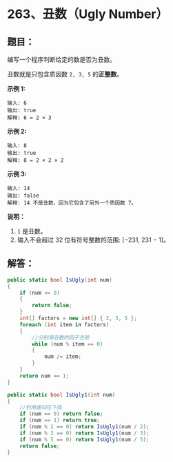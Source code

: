 # 263、丑数（Ugly Number）

## 题目：

编写一个程序判断给定的数是否为丑数。

丑数就是只包含质因数 `2, 3, 5` 的**正整数**。

**示例 1:**

```
输入: 6
输出: true
解释: 6 = 2 × 3
```

**示例 2:**

```
输入: 8
输出: true
解释: 8 = 2 × 2 × 2
```

**示例 3:**

```
输入: 14
输出: false 
解释: 14 不是丑数，因为它包含了另外一个质因数 7。
```

**说明：**

1. `1` 是丑数。
2. 输入不会超过 32 位有符号整数的范围: [−231, 231 − 1]。

## 解答：

```csharp
public static bool IsUgly(int num)
{
    if (num <= 0) 
    {
        return false;
    }
    int[] factors = new int[] { 2, 3, 5 };
    foreach (int item in factors) 
    {
        //分别用丑数的因子去除
        while (num % item == 0)
        {
            num /= item;
        }
    }
    return num == 1;
}
```

```csharp
public static bool IsUgly1(int num)
{
    //利用递归往下找
    if (num == 0) return false;
    if (num == 1) return true;
    if (num % 2 == 0) return IsUgly1(num / 2);
    if (num % 3 == 0) return IsUgly1(num / 3);
    if (num % 5 == 0) return IsUgly1(num / 5);
    return false;
}
```

